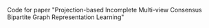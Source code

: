 Code for paper "Projection-based Incomplete Multi-view Consensus Bipartite Graph Representation Learning"